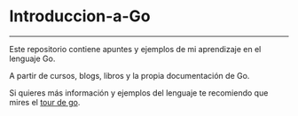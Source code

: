 # Introduccion-a-Go

___________________

Este repositorio contiene apuntes y ejemplos de mi aprendizaje en el lenguaje Go.

A partir de cursos, blogs, libros y la propia documentación de Go.

Si quieres más información y ejemplos del lenguaje te recomiendo que mires el [tour de go](https://tour.golang.org/welcome/1).
